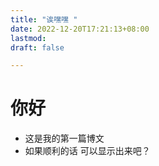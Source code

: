 ```yaml
---
title: "诶嘿嘿 "
date: 2022-12-20T17:21:13+08:00
lastmod: 
draft: false

---
```


# 你好

- 这是我的第一篇博文
- 如果顺利的话 可以显示出来吧？
